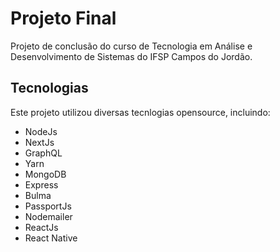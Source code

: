 # Projeto Final 
Projeto de conclusão do curso de Tecnologia em Análise e Desenvolvimento 
de Sistemas do IFSP Campos do Jordão. 

## Tecnologias

Este projeto utilizou diversas tecnlogias opensource, incluindo:

- NodeJs
- NextJs
- GraphQL
- Yarn
- MongoDB
- Express
- Bulma
- PassportJs
- Nodemailer
- ReactJs
- React Native
